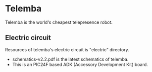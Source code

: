 Telemba
===================

Telemba is the world's cheapest telepresence robot.

## Electric circuit
Resources of telemba's electric circuit is "electric" directory.
* schematics-v2.2.pdf is the latest schematics of telemba.
* This is an PIC24F based ADK (Accessory Development Kit) board.
